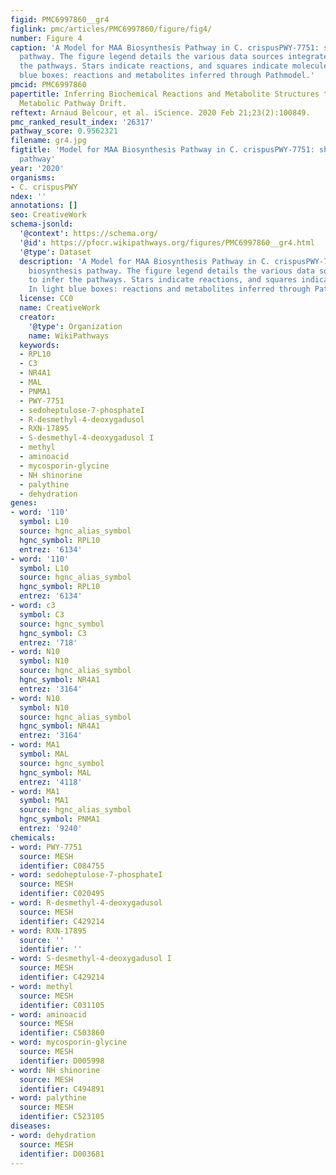 ```yaml
---
figid: PMC6997860__gr4
figlink: pmc/articles/PMC6997860/figure/fig4/
number: Figure 4
caption: 'A Model for MAA Biosynthesis Pathway in C. crispusPWY-7751: shinorine biosynthesis
  pathway. The figure legend details the various data sources integrated to infer
  the pathways. Stars indicate reactions, and squares indicate molecules. In light
  blue boxes: reactions and metabolites inferred through Pathmodel.'
pmcid: PMC6997860
papertitle: Inferring Biochemical Reactions and Metabolite Structures to Understand
  Metabolic Pathway Drift.
reftext: Arnaud Belcour, et al. iScience. 2020 Feb 21;23(2):100849.
pmc_ranked_result_index: '26317'
pathway_score: 0.9562321
filename: gr4.jpg
figtitle: 'Model for MAA Biosynthesis Pathway in C. crispusPWY-7751: shinorine biosynthesis
  pathway'
year: '2020'
organisms:
- C. crispusPWY
ndex: ''
annotations: []
seo: CreativeWork
schema-jsonld:
  '@context': https://schema.org/
  '@id': https://pfocr.wikipathways.org/figures/PMC6997860__gr4.html
  '@type': Dataset
  description: 'A Model for MAA Biosynthesis Pathway in C. crispusPWY-7751: shinorine
    biosynthesis pathway. The figure legend details the various data sources integrated
    to infer the pathways. Stars indicate reactions, and squares indicate molecules.
    In light blue boxes: reactions and metabolites inferred through Pathmodel.'
  license: CC0
  name: CreativeWork
  creator:
    '@type': Organization
    name: WikiPathways
  keywords:
  - RPL10
  - C3
  - NR4A1
  - MAL
  - PNMA1
  - PWY-7751
  - sedoheptulose-7-phosphateI
  - R-desmethyl-4-deoxygadusol
  - RXN-17895
  - S-desmethyl-4-deoxygadusol I
  - methyl
  - aminoacid
  - mycosporin-glycine
  - NH shinorine
  - palythine
  - dehydration
genes:
- word: '110'
  symbol: L10
  source: hgnc_alias_symbol
  hgnc_symbol: RPL10
  entrez: '6134'
- word: '110'
  symbol: L10
  source: hgnc_alias_symbol
  hgnc_symbol: RPL10
  entrez: '6134'
- word: c3
  symbol: C3
  source: hgnc_symbol
  hgnc_symbol: C3
  entrez: '718'
- word: N10
  symbol: N10
  source: hgnc_alias_symbol
  hgnc_symbol: NR4A1
  entrez: '3164'
- word: N10
  symbol: N10
  source: hgnc_alias_symbol
  hgnc_symbol: NR4A1
  entrez: '3164'
- word: МА1
  symbol: MAL
  source: hgnc_symbol
  hgnc_symbol: MAL
  entrez: '4118'
- word: МА1
  symbol: MA1
  source: hgnc_alias_symbol
  hgnc_symbol: PNMA1
  entrez: '9240'
chemicals:
- word: PWY-7751
  source: MESH
  identifier: C084755
- word: sedoheptulose-7-phosphateI
  source: MESH
  identifier: C020495
- word: R-desmethyl-4-deoxygadusol
  source: MESH
  identifier: C429214
- word: RXN-17895
  source: ''
  identifier: ''
- word: S-desmethyl-4-deoxygadusol I
  source: MESH
  identifier: C429214
- word: methyl
  source: MESH
  identifier: C031105
- word: aminoacid
  source: MESH
  identifier: C503860
- word: mycosporin-glycine
  source: MESH
  identifier: D005998
- word: NH shinorine
  source: MESH
  identifier: C494891
- word: palythine
  source: MESH
  identifier: C523105
diseases:
- word: dehydration
  source: MESH
  identifier: D003681
---
```

